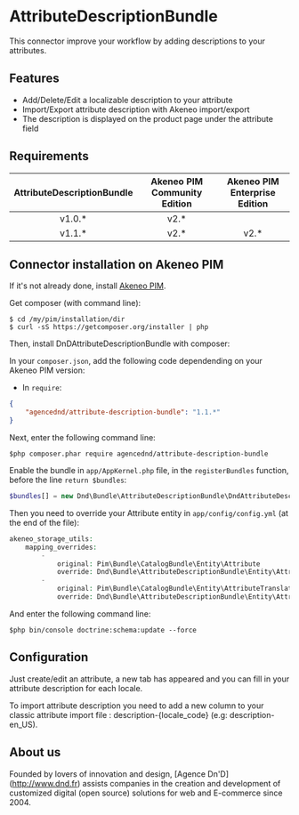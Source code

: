 AttributeDescriptionBundle
==========================

This connector improve your workflow by adding descriptions to your attributes.

## Features

* Add/Delete/Edit a localizable description to your attribute
* Import/Export attribute description with Akeneo import/export
* The description is displayed on the product page under the attribute field

## Requirements

| AttributeDescriptionBundle     | Akeneo PIM Community Edition | Akeneo PIM Enterprise Edition |
|:------------------------------:|:----------------------------:|:-----------------------------:|
| v1.0.*                         | v2.*                         |                               |
| v1.1.*                         | v2.*                         | v2.*                          |

## Connector installation on Akeneo PIM

If it's not already done, install [Akeneo PIM](https://github.com/akeneo/pim-community-standard).

Get composer (with command line):
```console
$ cd /my/pim/installation/dir
$ curl -sS https://getcomposer.org/installer | php
```

Then, install DnDAttributeDescriptionBundle with composer:

In your ```composer.json```, add the following code dependending on your Akeneo PIM version:

* In `require`:

```json
{
    "agencednd/attribute-description-bundle": "1.1.*"
}
```

Next, enter the following command line:
```console
$php composer.phar require agencednd/attribute-description-bundle
```

Enable the bundle in ```app/AppKernel.php``` file, in the ```registerBundles``` function, before the line ```return $bundles```:
```php
$bundles[] = new Dnd\Bundle\AttributeDescriptionBundle\DndAttributeDescriptionBundle();
```

Then you need to override your Attribute entity in ```app/config/config.yml``` (at the end of the file):
```php
akeneo_storage_utils:
    mapping_overrides:
        -
            original: Pim\Bundle\CatalogBundle\Entity\Attribute
            override: Dnd\Bundle\AttributeDescriptionBundle\Entity\Attribute
        -
            original: Pim\Bundle\CatalogBundle\Entity\AttributeTranslation
            override: Dnd\Bundle\AttributeDescriptionBundle\Entity\AttributeTranslation
```
And enter the following command line:
```console
$php bin/console doctrine:schema:update --force
```

## Configuration

Just create/edit an attribute, a new tab has appeared and you can fill in your attribute description for each locale.

To import attribute description you need to add a new column to your classic attribute import file : description-{locale_code} (e.g: description-en_US).

## About us
Founded by lovers of innovation and design, [Agence Dn'D] (http://www.dnd.fr) assists companies in the creation and development of customized digital (open source) solutions for web and E-commerce since 2004.
